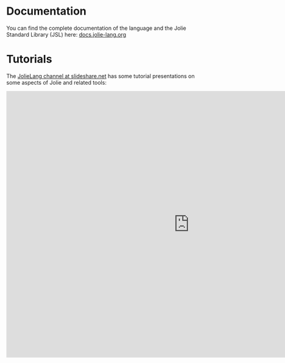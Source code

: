 <!--Themed-->

# Documentation

You can find the complete documentation of the language and the Jolie Standard Library (JSL) here:
[docs.jolie-lang.org](http://docs.jolie-lang.org/)

# Tutorials

The [JolieLang channel at slideshare.net](http://www.slideshare.net/JolieLang/) has
some tutorial presentations on some aspects of Jolie and related tools:


<div class="text-center">
<iframe src="http://www.slideshare.net/JolieLang/slideshelf" width="960px" height="700px" frameborder="0" 
marginwidth="0" marginheight="0" scrolling="no" style="border:none;" allowfullscreen webkitallowfullscreen 
mozallowfullscreen></iframe>
</div>
